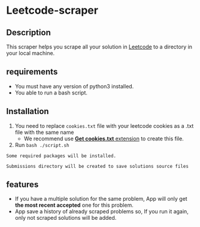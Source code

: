 # Leetcode-scraper

## Description
This scraper helps you scrape all your solution in [Leetcode](https://leetcode.com/) to a directory in your local machine.

## requirements
* You must have any version of python3 installed.
* You able to run a bash script.

## Installation
1. You need to replace ```cookies.txt``` file with your leetcode cookies as a .txt file with the same name
    - We recommend use [**Get cookies.txt** extension](https://chrome.google.com/webstore/detail/get-cookiestxt/bgaddhkoddajcdgocldbbfleckgcbcid) to create this file.
2. Run ```bash ./script.sh ```

```Some required packages will be installed.```
 
 ```Submissions directory will be created to save solutions source files```

## features
- If you have a multiple solution for the same problem, App will only get **the most recent accepted** one for this problem. 
- App save a history of already scraped problems so, If you run it again, only not scraped solutions will be added.
